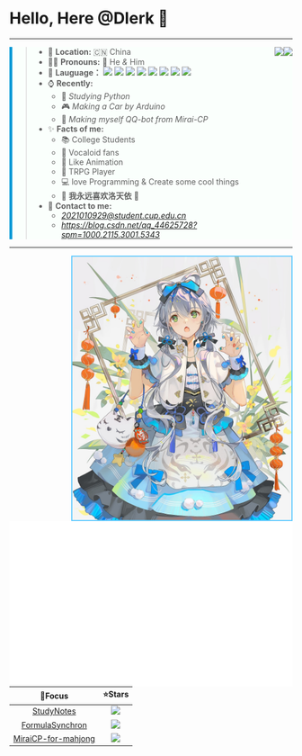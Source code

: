
# Hello, Here @Dlerk 👋

---

<img align="right" src="https://github-readme-stats.vercel.app/api?username=Dlerk&text_color=102b6a&show_icons=true&icon_color=d3220f&hide_title=true&bg_color=DEG,f7fcf0,e0f3db,cdecc6,aadeb6,82ccc4" />

<img align="right" src="https://github-readme-stats.vercel.app/api/top-langs/?username=Dlerk&layout=compact" />

<div style="border-left:#009ad6 5px solid;background-color:#fafffc">


> + 🚩 **Location:** 🇨🇳 China
> + 🙋‍♂️ **Pronouns:** 🧑 He *&* Him
> + 🧬 **Lauguage：**
> ![](https://img.shields.io/badge/-Python-informational?logo=Python&logoColor=FAE05E&style=flag) ![](https://img.shields.io/badge/-C++-00599C?logo=cplusplus&logoColor=WHITE&style=flag) ![](https://img.shields.io/badge/-JavaScript-F7DF1E?logo=javascript&logoColor=e0861a&style=flag) ![](https://img.shields.io/badge/-C-A8B9CC?logo=c&logoColor=afdfe4&style=flag)
![](https://img.shields.io/badge/-HTML5-E34F26?logo=html5&logoColor=7a1723&style=flag) ![](https://img.shields.io/badge/-CSS3-1572B6?logo=css3&logoColor=293047&style=flag) ![](https://img.shields.io/badge/-Java-f6f5ec?logo=java&logoColor=aa2116&style=flag) ![](https://img.shields.io/badge/-Shell-7d5886?logo=shell&logoColor=FFD500&style=flag) 
> + ⌚ **Recently:**
>   + 📝 *Studying Python*
>   + 🎮 *Making a Car by Arduino*
>   + 🤖  *Making myself QQ-bot from Mirai-CP*
> + ✨ **Facts of me:**
>   + 📚 College Students
>   + 🎼 Vocaloid fans
>   + 🌸 Like Animation
>   + 🎲 TRPG Player
>   + 💻 love Programming & Create some cool things
>   + 💖 **我永远喜欢洛天依** 💖
> + 📲 **Contact to me:**
>   + *2021010929@student.cup.edu.cn*
>   + *https://blog.csdn.net/qq_44625728?spm=1000.2115.3001.5343*

</div>

---

<div id="imgs">

<img align="right" width="390" style="border:#66CCFF 2px solid" src="/img/luotianyi_1.jpg">

<div id="imgs_left" style="float:left">

<img  align="left" src="https://github.com/Dlerk/github-stats-for-Dlerk/blob/master/generated/overview.svg"/>

|🎯Focus|⭐Stars|
|:-:|:-:|
|[StudyNotes](https://github.com/Dlerk/StudyNotes)|![](https://img.shields.io/github/stars/Dlerk/StudyNotes)|
|[FormulaSynchron](https://github.com/magician-do/FormulaSynchron)|![](https://img.shields.io/github/stars/magician-do/FormulaSynchron)|
|[MiraiCP-for-mahjong](https://github.com/Dlerk/MiraiCP-for-mahjong)|![](https://img.shields.io/github/stars/Dlerk/MiraiCP-for-mahjong)|
<br/>

</div>

</div>
